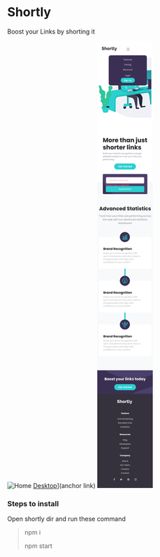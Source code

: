 # Shortly
Boost your Links by shorting it 

![Home]()
 [Desktop](https://github.com/S1ush/Shortly/blob/master/Screenshots/Desktop-View-React-App.png)](anchor link)
![Home](https://github.com/S1ush/Shortly/blob/master/Screenshots/Mobile-View-React-App.png)

### Steps to install
Open shortly dir and run these command
> npm i
> 
> npm start
